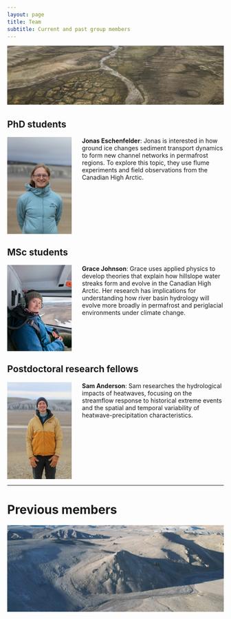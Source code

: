 ```yaml
---
layout: page
title: Team
subtitle: Current and past group members
---
```


<img src="/assets/img/haughton_formation.jpeg" alt="haughton_formation"/> 

## PhD students 

<img src="/assets/img/jonas.jpg" align="left" width="150px" style="margin-right: 1.5rem"/>
<strong>Jonas Eschenfelder</strong>: Jonas is interested in how ground ice changes sediment transport dynamics to form new channel networks in permafrost regions. To explore this topic, they use flume experiments and field observations from the Canadian High Arctic.
<br clear="left"/>

## MSc students 

<img src="/assets/img/grace.jpg" align="left" width="150px" style="margin-right: 1.5rem"/>
<strong>Grace Johnson</strong>: Grace uses applied physics to develop theories that explain how hillslope water streaks form and evolve in the Canadian High Arctic. Her research has implications for understanding how river basin hydrology will evolve more broadly in permafrost and periglacial environments under climate change.
<br clear="left"/>

## Postdoctoral research fellows

<img src="/assets/img/sam.jpg" align="left" width="150px" style="margin-right: 1.5rem"/>
<strong>Sam Anderson</strong>: Sam researches the hydrological impacts of heatwaves, focusing on the streamflow response to historical extreme events and the spatial and temporal variability of heatwave-precipitation characteristics.
<br clear="left"/>

___ 
# Previous members

<img src="/assets/img/grace_hill.jpeg" alt="grace_hill"/> 
